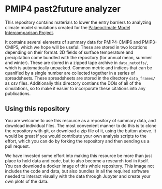 # PMIP4 past2future analyzer 

This repository contains materials to lower the entry barriers to analyzing climate model simulations created for the [Palaeoclimate Model Intercomparison Project](https://pmip.lsce.ipsl.fr/).

It contains several elements of summary data for PMIP4-CMIP6 and PMIP3-CMIP5, which we hope will be useful. These are stored in two locations depending on their format. 2D fields of surface temperature and precipitation come bundled with the repository (for annual mean, summer and winter). These are stored in a zipped tape archive in `data_netcdfs/`, which is automatically unpacked. Common metric and indices that can be quanified by a single number are collected together in a series of spreadsheets. These spreadsheets are stored in the directory `data_frames/` as csv files. Additionally this directory contians the DOIs of all of the simulations, so to make it easier to incorporate these citations into any publications. 

## Using this repository
You are welcome to use this resource as a repository of summary data, and download individual files. The most convenient manner to do this is to clone the repository with git, or download a zip file of it, using the button above. It would be great if you would contribute your own analysis scripts to the effort, which you can do by forking the repository and then sending us a pull request. 

We have invested some effort into making this resource be more than just place to hold data and code, but to also become a research tool in itself. You can download a docker image of this whole repository. This image not includes the code and data, but also bundles in all the required software needed to interact visually with the data through Jupyter and create your own plots of the data.